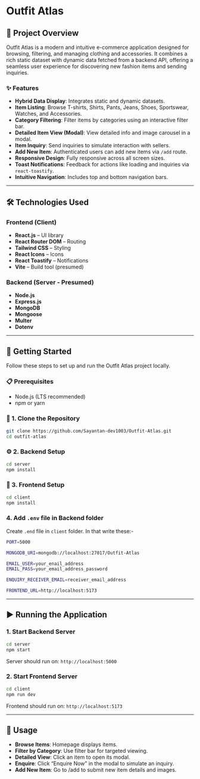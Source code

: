 # Outfit Atlas

## 📌 Project Overview

Outfit Atlas is a modern and intuitive e-commerce application designed for browsing, filtering, and managing clothing and accessories. It combines a rich static dataset with dynamic data fetched from a backend API, offering a seamless user experience for discovering new fashion items and sending inquiries.

### ✨ Features

- **Hybrid Data Display**: Integrates static and dynamic datasets.
- **Item Listing**: Browse T-shirts, Shirts, Pants, Jeans, Shoes, Sportswear, Watches, and Accessories.
- **Category Filtering**: Filter items by categories using an interactive filter bar.
- **Detailed Item View (Modal)**: View detailed info and image carousel in a modal.
- **Item Inquiry**: Send inquiries to simulate interaction with sellers.
- **Add New Item**: Authenticated users can add new items via `/add` route.
- **Responsive Design**: Fully responsive across all screen sizes.
- **Toast Notifications**: Feedback for actions like loading and inquiries via `react-toastify`.
- **Intuitive Navigation**: Includes top and bottom navigation bars.

---

## 🛠️ Technologies Used

### Frontend (Client)
- **React.js** – UI library
- **React Router DOM** – Routing
- **Tailwind CSS** – Styling
- **React Icons** – Icons
- **React Toastify** – Notifications
- **Vite** – Build tool (presumed)

### Backend (Server - Presumed)
- **Node.js**
- **Express.js**
- **MongoDB**
- **Mongoose**
- **Multer**
- **Dotenv**

---

## 🚀 Getting Started

Follow these steps to set up and run the Outfit Atlas project locally.

### 📋 Prerequisites

- Node.js (LTS recommended)
- npm or yarn


### 🔧 1. Clone the Repository

```bash
git clone https://github.com/Sayantan-dev1003/Outfit-Atlas.git
cd outfit-atlas
```

### ⚙️ 2. Backend Setup

```bash
cd server
npm install
```

### 🎨 3. Frontend Setup

```bash
cd client
npm install
```

### 4. Add `.env` file in Backend folder

Create `.end` file in `client` folder. In that write these:-

```bash
PORT=5000

MONGODB_URI=mongodb://localhost:27017/Outfit-Atlas

EMAIL_USER=your_enail_address
EMAIL_PASS=your_email_address_password

ENQUIRY_RECEIVER_EMAIL=receiver_email_address

FRONTEND_URL=http://localhost:5173
```

---

## ▶️ Running the Application

### 1. Start Backend Server

```bash
cd server
npm start
```

Server should run on: `http://localhost:5000`

### 2. Start Frontend Server

```bash
cd client
npm run dev
```

Frontend should run on: `http://localhost:5173`

---

## 🧪 Usage

- **Browse Items**: Homepage displays items.
- **Filter by Category**: Use filter bar for targeted viewing.
- **Detailed View**: Click an item to open its modal.
- **Enquire**: Click “Enquire Now” in the modal to simulate an inquiry.
- **Add New Item**: Go to /add to submit new item details and images.